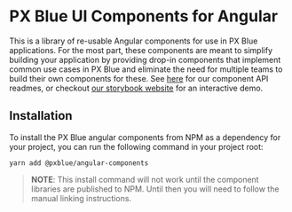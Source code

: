 # PX Blue UI Components for Angular

This is a library of re-usable Angular components for use in PX Blue applications. For the most part, these components are meant to simplify building your application by providing drop-in components that implement common use cases in PX Blue and eliminate the need for multiple teams to build their own components for these. See [here](https://github.com/pxblue/angular-component-library/tree/dev/docs) for our component API readmes, or checkout [our storybook website](https://pxblue-components.github.io/angular) for an interactive demo.

## Installation

To install the PX Blue angular components from NPM as a dependency for your project, you can run the following command in your project root:

```
yarn add @pxblue/angular-components
```

> **NOTE**: This install command will not work until the component libraries are published to NPM. Until then you will need to follow the manual linking instructions.
